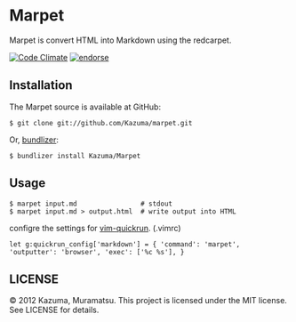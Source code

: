 # Marpet

Marpet is convert HTML into Markdown using the redcarpet.

[![Code Climate](https://codeclimate.com/github/Kazuma/Marpet.png)](https://codeclimate.com/github/Kazuma/Marpet) [![endorse](http://api.coderwall.com/kazuma/endorsecount.png)](http://coderwall.com/kazuma)

## Installation

The Marpet source is available at GitHub:

```
$ git clone git://github.com/Kazuma/marpet.git
```

Or, [bundlizer](https://github.com/Tomohiro/bundlizer):

```
$ bundlizer install Kazuma/Marpet
```

## Usage

```
$ marpet input.md                # stdout
$ marpet input.md > output.html  # write output into HTML
```

configre the settings for [vim-quickrun](https://github.com/thinca/vim-quickrun). (.vimrc)

```
let g:quickrun_config['markdown'] = { 'command': 'marpet', 'outputter': 'browser', 'exec': ['%c %s'], }
```

## LICENSE

© 2012 Kazuma, Muramatsu. This project is licensed under the MIT license. See LICENSE for details.
